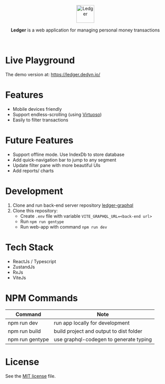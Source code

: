 <p align="center">
    <a href="https://ledger.dedyn.io/">
        <img src="https://raw.githubusercontent.com/vespaiach/ledger/main/src/favicon.svg" height="56" width="56" title="Ledger"/>
    </a>
</p>

<p align="center">
  <b>Ledger</b> is a web application for managing personal money transactions
</p>

<br>

# Live Playground

The demo version at: https://ledger.dedyn.io/

# Features

- Mobile devices friendly
- Support endless-scrolling (using [Virtuoso](https://virtuoso.dev/))
- Easily to filter transactions

# Future Features
- Support offline mode. Use IndexDb to store database
- Add quick-navigation bar to jump to any segment 
- Update filter pane with more beautiful UIs
- Add reports/ charts

# Development

1.  Clone and run back-end server repository [ledger-graphql](https://github.com/vespaiach/ledger-graphql)
2.  Clone this repository:
    - Create `.env` file with variable `VITE_GRAPHQL_URL=<back-end url>`
    - Run `npm run gentype`
    - Run web-app with command `npm run dev`

# Tech Stack

- ReactJs / Typescript
- ZustandJs
- RxJs
- ViteJs

# NPM Commands

| Command         | Note                                    |
| --------------- | --------------------------------------- |
| npm run dev     | run app locally for development         |
| npm run build   | build project and output to dist folder |
| npm run gentype | use graphql-codegen to generate typing  |

# License

See the [MIT license](https://github.com/vespaiach/ledger/blob/main/LICENSE) file.